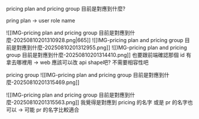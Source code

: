 pricing plan and pricing group 目前是對應到什麼?


pring plan -> user role name


![[IMG-pricing plan and pricing group 目前是對應到什麼-20250810201310928.png|665]]
![[IMG-pricing plan and pricing group 目前是對應到什麼-20250810201312955.png]]
![[IMG-pricing plan and pricing group 目前是對應到什麼-20250810201314410.png]]
也要跟前端確認那個 id 有拿去哪裡用
-> web 應該可以改 api shape吧? 不需要相容性吧




pricing group
![[IMG-pricing plan and pricing group 目前是對應到什麼-20250810201315469.png]]


![[IMG-pricing plan and pricing group 目前是對應到什麼-20250810201315563.png]]
我覺得是對應到 pricing 的名字 或是 pr 的名字也可以 -> 可能 pr 的名字比較適合